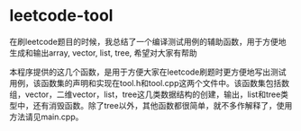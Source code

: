 # leetcode-tool
在刷leetcode题目的时候，我总结了一个编译测试用例的辅助函数，用于方便地生成和输出array, vector, list, tree, 希望对大家有帮助

本程序提供的这几个函数，是用于方便大家在leetcode刷题时更方便地写出测试用例，该函数集的声明和实现在tool.h和tool.cpp这两个文件中。该函数集包括数组，vector，二维vector，list，tree这几类数据结构的创建，输出，list和tree类型中，还有消毁函数。除了tree以外，其他函数都很简单，就不多作解释了，使用方法请见main.cpp。

